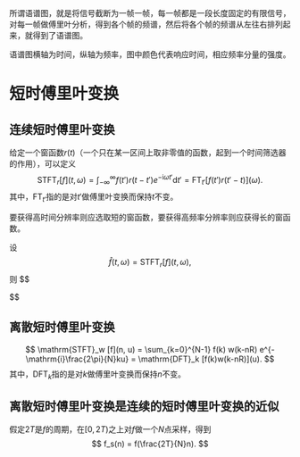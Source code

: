 所谓语谱图，就是将信号截断为一帧一帧，每一帧都是一段长度固定的有限信号，对每一帧做傅里叶分析，得到各个帧的频谱，然后将各个帧的频谱从左往右排列起来，就得到了语谱图。

语谱图横轴为时间，纵轴为频率，图中颜色代表响应时间，相应频率分量的强度。

# 短时傅里叶变换

## 连续短时傅里叶变换
给定一个窗函数$r(t)$（一个只在某一区间上取非零值的函数，起到一个时间筛选器的作用），可以定义
$$
\mathrm{STFT}_r[f](t, \omega) = \int_{-\infty}^\infty f(t') r(t-t') e^{-\mathrm{i}\omega t'} \mathrm{d}t' = \mathrm{FT}_{t'} [f(t')r(t'-t)] (\omega).
$$
其中，$\mathrm{FT}_{t'}$指的是对$t'$做傅里叶变换而保持$t$不变。

要获得高时间分辨率则应选取短的窗函数，要获得高频率分辨率则应获得长的窗函数。

设
$$
\hat{f}(t, \omega) = \mathrm{STFT}_r[f](t, \omega),
$$
则
$$

$$

## 离散短时傅里叶变换

$$
\mathrm{STFT}_w [f](n, u) = \sum_{k=0}^{N-1} f(k) w(k-nR) e^{-\mathrm{i}\frac{2\pi}{N}ku} = \mathrm{DFT}_k [f(k)w(k-nR)](u).
$$
其中，$\mathrm{DFT}_k$指的是对$k$做傅里叶变换而保持$n$不变。

## 离散短时傅里叶变换是连续的短时傅里叶变换的近似
假定$2T$是$f$的周期，在$[0, 2T)$之上对$f$做一个$N$点采样，得到
$$
f_s(n) = f(\frac{2T}{N}n).
$$
